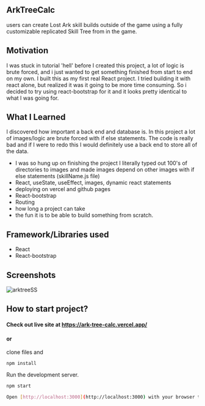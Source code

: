 ## ArkTreeCalc
users can create Lost Ark skill builds outside of the game using a fully customizable replicated Skill Tree from in the game.

## Motivation 
I was stuck in tutorial 'hell' before I created this project, a lot of logic is brute forced, and i just wanted to get something finished from start to end on my own.
I built this as my first real React project. I tried building it with react alone, but realized it was it going to be more time consuming. So i decided to try using react-bootstrap for it and it looks pretty identical to what I was going for. 

## What I Learned
I discovered how important a back end and database is. In this project a lot of images/logic are brute forced with if else statements. The code is really bad and if I were to redo this I would definitely use a back end to store all of the data.
- I was so hung up on finishing the project I literally typed out 100's of directories to images and made images depend on other images with if else statements (skillName.js file)
- React, useState, useEffect, images, dynamic react statements
- deploying on vercel and github pages
- React-bootstrap 
- Routing 
- how long a project can take
- the fun it is to be able to build something from scratch.

## Framework/Libraries used
- React
- React-bootstrap

## Screenshots
![arktreeSS](https://user-images.githubusercontent.com/23703863/215238504-1b559187-f0f2-42d2-a169-10a89dc1b74f.png)

## How to start project?

#### Check out live site at https://ark-tree-calc.vercel.app/

#### or
clone files and
```
npm install
```
Run the development server.
```bash
npm start

Open [http://localhost:3000](http://localhost:3000) with your browser to see the result.
